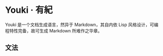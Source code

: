Youki · 有紀
==================
Youki 是一个文档生成语言，然异于 Markdown，其自内依 Lisp 风格设计，可编程特性完备，故可生成 Markdown 所难作之华章。

文法
------------------
